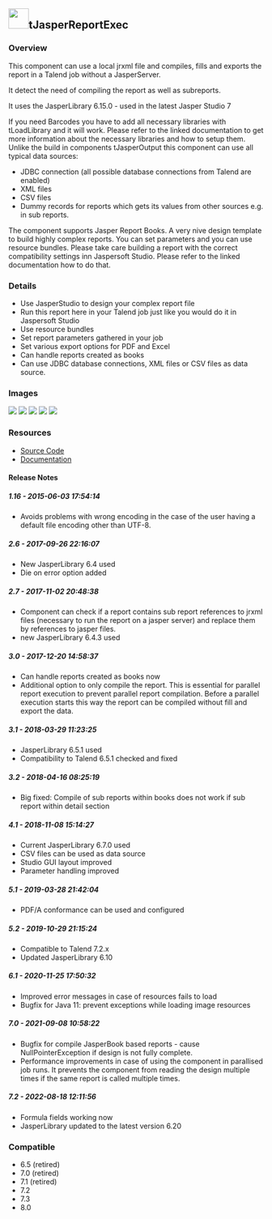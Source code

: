 ## <img src='./logo.jpg' width='40' height='40'>tJasperReportExec

### Overview
This component can use a local jrxml file and compiles, fills and exports the report in a Talend job without a JasperServer.

It detect the need of compiling the report as well as subreports.

It uses the JasperLibrary 6.15.0 - used in the latest Jasper Studio 7

If you need Barcodes you have to add all necessary libraries with tLoadLibrary and it will work.
Please refer to the linked documentation to get more information about the necessary libraries and how to setup them.
Unlike the build in components tJasperOutput this component can use all typical data sources:
* JDBC connection (all possible database connections from Talend are enabled)
* XML files
* CSV files
* Dummy records for reports which gets its values from other sources e.g. in sub reports.

The component supports Jasper Report Books. A very nive design template to build highly complex reports.
You can set parameters and you can use resource bundles.
Please take care building a report with the correct compatibility settings inn Jaspersoft Studio. 
Please refer to the linked documentation how to do that. 
### Details
* Use JasperStudio to design your complex report file
* Run this report here in your Talend job just like you would do it in Jaspersoft Studio
* Use resource bundles
* Set report parameters gathered in your job
* Set various export options for PDF and Excel
* Can handle reports created as books
* Can use JDBC database connections, XML files or CSV files as data source.
### Images
<a href='./screenshots/v_7.2__6.jpg'><img src='./screenshots/v_7.2__6.jpg' ></a>
<a href='./screenshots/v_7.2__5.jpg'><img src='./screenshots/v_7.2__5.jpg' ></a>
<a href='./screenshots/v_7.2__4.jpg'><img src='./screenshots/v_7.2__4.jpg' ></a>
<a href='./screenshots/v_7.0__3.jpg'><img src='./screenshots/v_7.0__3.jpg' ></a>
<a href='./screenshots/v_7.0__2.jpg'><img src='./screenshots/v_7.0__2.jpg' ></a>


### Resources
 * <a href=https://github.com/jlolling/talendcomp_tJasperReportExec>Source Code</a>
 * <a href=http://jan-lolling.de/talend/components/help/tJasperReportExec.pdf>Documentation</a>

#### Release Notes

##### 1.16 - 2015-06-03 17:54:14
* Avoids problems with wrong encoding in the case of the user having a default file encoding other than UTF-8.
##### 2.6 - 2017-09-26 22:16:07
* New JasperLibrary 6.4 used
* Die on error option added
##### 2.7 - 2017-11-02 20:48:38
* Component can check if a report contains sub report references to jrxml files (necessary to run the report on a jasper server) and replace them by references to jasper files.
* new JasperLibrary 6.4.3 used
##### 3.0 - 2017-12-20 14:58:37
* Can handle reports created as books now
* Additional option to only compile the report. This is essential for parallel report execution to prevent parallel report compilation. Before a parallel execution starts this way the report can be compiled without fill and export the data.
##### 3.1 - 2018-03-29 11:23:25
* JasperLibrary 6.5.1 used
* Compatibility to Talend 6.5.1 checked and fixed
##### 3.2 - 2018-04-16 08:25:19
* Big fixed: Compile of sub reports within books does not work if sub report within detail section
##### 4.1 - 2018-11-08 15:14:27
* Current JasperLibrary 6.7.0 used
* CSV files can be used as data source
* Studio GUI layout improved
* Parameter handling improved
##### 5.1 - 2019-03-28 21:42:04
* PDF/A conformance can be used and configured
##### 5.2 - 2019-10-29 21:15:24
* Compatible to Talend 7.2.x
* Updated JasperLibrary 6.10
##### 6.1 - 2020-11-25 17:50:32
* Improved error messages in case of resources fails to load
* Bugfix for Java 11: prevent exceptions while loading image resources
##### 7.0 - 2021-09-08 10:58:22
* Bugfix for compile JasperBook based reports - cause NullPointerException if design is not fully complete.
* Performance improvements in case of using the component in parallised job runs. It prevents the component from reading the design multiple times if the same report is called multiple times.
##### 7.2 - 2022-08-18 12:11:56
* Formula fields working now
* JasperLibrary updated to the latest version 6.20
### Compatible
 - 6.5 (retired)
 -  7.0 (retired)
 -  7.1 (retired)
 - 7.2
 - 7.3
 - 8.0